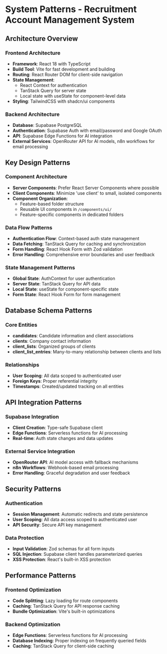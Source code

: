 # System Patterns - Recruitment Account Management System

## Architecture Overview

### Frontend Architecture
- **Framework**: React 18 with TypeScript
- **Build Tool**: Vite for fast development and building
- **Routing**: React Router DOM for client-side navigation
- **State Management**: 
  - React Context for authentication
  - TanStack Query for server state
  - Local state with useState for component-level data
- **Styling**: TailwindCSS with shadcn/ui components

### Backend Architecture
- **Database**: Supabase PostgreSQL
- **Authentication**: Supabase Auth with email/password and Google OAuth
- **API**: Supabase Edge Functions for AI integration
- **External Services**: OpenRouter API for AI models, n8n workflows for email processing

## Key Design Patterns

### Component Architecture
- **Server Components**: Prefer React Server Components where possible
- **Client Components**: Minimize 'use client' to small, isolated components
- **Component Organization**: 
  - Feature-based folder structure
  - Reusable UI components in `/components/ui/`
  - Feature-specific components in dedicated folders

### Data Flow Patterns
- **Authentication Flow**: Context-based auth state management
- **Data Fetching**: TanStack Query for caching and synchronization
- **Form Handling**: React Hook Form with Zod validation
- **Error Handling**: Comprehensive error boundaries and user feedback

### State Management Patterns
- **Global State**: AuthContext for user authentication
- **Server State**: TanStack Query for API data
- **Local State**: useState for component-specific state
- **Form State**: React Hook Form for form management

## Database Schema Patterns

### Core Entities
- **candidates**: Candidate information and client associations
- **clients**: Company contact information
- **client_lists**: Organized groups of clients
- **client_list_entries**: Many-to-many relationship between clients and lists

### Relationships
- **User Scoping**: All data scoped to authenticated user
- **Foreign Keys**: Proper referential integrity
- **Timestamps**: Created/updated tracking on all entities

## API Integration Patterns

### Supabase Integration
- **Client Creation**: Type-safe Supabase client
- **Edge Functions**: Serverless functions for AI processing
- **Real-time**: Auth state changes and data updates

### External Service Integration
- **OpenRouter API**: AI model access with fallback mechanisms
- **n8n Workflows**: Webhook-based email processing
- **Error Handling**: Graceful degradation and user feedback

## Security Patterns

### Authentication
- **Session Management**: Automatic redirects and state persistence
- **User Scoping**: All data access scoped to authenticated user
- **API Security**: Secure API key management

### Data Protection
- **Input Validation**: Zod schemas for all form inputs
- **SQL Injection**: Supabase client handles parameterized queries
- **XSS Protection**: React's built-in XSS protection

## Performance Patterns

### Frontend Optimization
- **Code Splitting**: Lazy loading for route components
- **Caching**: TanStack Query for API response caching
- **Bundle Optimization**: Vite's built-in optimizations

### Backend Optimization
- **Edge Functions**: Serverless functions for AI processing
- **Database Indexing**: Proper indexing on frequently queried fields
- **Caching**: TanStack Query for client-side caching
